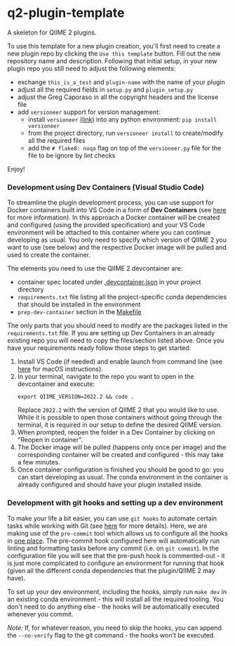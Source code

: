 # q2-plugin-template
A skeleton for QIIME 2 plugins.

To use this template for a new plugin creation, you'll first need to create a new plugin repo by clicking the `Use this template` button.
Fill out the new repository name and description. Following that initial setup, in your new plugin repo you still
need to adjust the following elements:

- exchange `this_is_a_test` and `plugin-name` with the name of your plugin
- adjust all the required fields in `setup.py` and `plugin_setup.py`
- adjust the Greg Caporaso in all the copyright headers and the license file
- add `versioneer` support for version management:
    - install `versioneer` [(link)](https://github.com/python-versioneer/python-versioneer) into any python environment: `pip install versioneer`
    - from the project directory, run `versioneer install` to create/modify all the required files
    - add the `# flake8: noqa` flag on top of the `versioneer.py` file for the file to be ignore by lint checks

Enjoy!

### Development using Dev Containers (Visual Studio Code)
To streamline the plugin development process, you can use support for Docker containers built into
VS Code in a form of __Dev Containers__ (see [here](https://code.visualstudio.com/docs/remote/containers) for more information).
In this approach a Docker container will be created and configured (using the provided specification) and your VS Code environment
will be attached to this container where you can continue developing as usual. You only need to specify which version of QIIME 2 you
want to use (see below) and the respective Docker image will be pulled and used to create the container.

The elements you need to use the QIIME 2 devcontainer are:
- container spec located under [.devcontainer.json](.devcontainer.json) in your project directory
- `requirements.txt` file listing all the project-specific conda dependencies that should be installed in the environment
- `prep-dev-container` section in the [Makefile](Makefile)

The only parts that you should need to modify are the packages listed in the `requirements.txt` file. If you are setting up Dev Containers in an already existing repo you will need to copy the files/section listed above.
Once you have your requirements ready follow those steps to get started:
1. Install VS Code (if needed) and enable launch from command line (see [here](https://code.visualstudio.com/docs/setup/mac#_launching-from-the-command-line) for macOS instructions).
2. In your terminal, navigate to the repo you want to open in the devcontainer and execute:
    ```shell
    export QIIME_VERSION=2022.2 && code .
    ```
    Replace `2022.2` with the version of QIIME 2 that you would like to use.
    While it is possible to open those containers without going through the terminal, it is required in our setup to define the desired QIIME version.
3. When prompted, reopen the folder in a Dev Container by clicking on "Reopen in container".
4. The Docker image will be pulled (happens only once per image) and the corresponding container will be created and configured - this may take a few minutes.
5. Once container configuration is finished you should be good to go: you can start developing as usual. The conda environment in the container is already configured and should have your plugin installed inside.

### Development with git hooks and setting up a dev environment
To make your life a bit easier, you can use `git hooks` to automate certain tasks while working with Git (see [here](https://git-scm.com/book/en/v2/Customizing-Git-Git-Hooks) for more details).
Here, we are making use of the `pre-commit` tool which allows us to configure all the hooks in [one place](.pre-commit-config.yaml).
The pre-commit hook configured here will automatically run linting and formatting tasks before any commit (i.e. on `git commit`). In the configuration file
you will see that the pre-push hook is commented-out - it is just more complicated to configure an environment for running that hook (given all the different
conda dependencies that the plugin/QIIME 2 may have).

To set up your dev environment, including the hooks, simply run `make dev` in an existing conda environment - this will install all the required tooling.
You don't need to do anything else - the hooks will be automatically executed whenever you commit.

_Note:_ If, for whatever reason, you need to skip the hooks, you can append the `--no-verify` flag to the git command - the hooks won't be executed.
